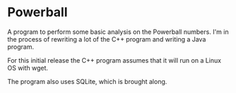 Powerball
=========

A program to perform some basic analysis on the Powerball numbers.
I'm in the process of rewriting a lot of the C++ program and writing a Java program.

For this initial release the C++ program assumes that it will run on a Linux OS with wget.

The program also uses SQLite, which is brought along.
